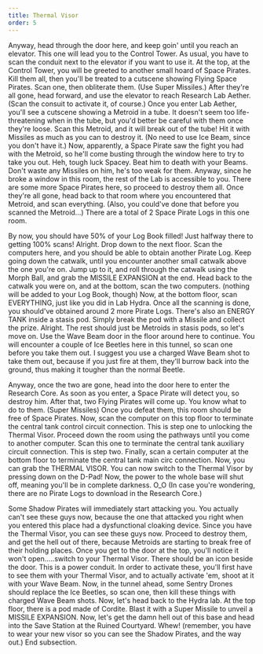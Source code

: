```yaml
---
title: Thermal Visor
order: 5
---
```


Anyway, head through the door here, and keep goin' until you reach an elevator.
This one will lead you to the Control Tower. As usual, you have to scan the
conduit next to the elevator if you want to use it. At the top, at the Control
Tower, you will be greeted to another small hoard of Space Pirates. Kill them
all, then you'll be treated to a cutscene showing Flying Space Pirates. Scan
one, then obliterate them. (Use Super Missiles.) After they're all gone, head
forward, and use the elevator to reach Research Lab Aether. (Scan the consuit
to activate it, of course.) Once you enter Lab Aether, you'll see a cutscene
showing a Metroid in a tube. It doesn't seem too life-threatening when in the
tube, but you'd better be careful with them once they're loose. Scan this
Metroid, and it will break out of the tube! Hit it with Missiles as much as you
can to destroy it. (No need to use Ice Beam, since you don't have it.) Now,
apparently, a Space Pirate saw the fight you had with the Metroid, so he'll
come busting through the window here to try to take you out. Heh, tough luck
Spacey. Beat him to death with your Beams. Don't waste any Missiles on him,
he's too weak for them. Anyway, since he broke a window in this room, the rest
of the Lab is accessible to you. There are some more Space Pirates here, so
proceed to destroy them all. Once they're all gone, head back to that room
where you encountered that Metroid, and scan everything. (Also, you could've
done that before you scanned the Metroid...) There are a total of 2 Space
Pirate Logs in this one room.

By now, you should have 50% of your Log Book filled! Just halfway there to
getting 100% scans! Alright. Drop down to the next floor. Scan the computers
here, and you should be able to obtain another Pirate Log. Keep going down the
catwalk, until you encounter another small catwalk above the one you're on.
Jump up to it, and roll through the catwalk using the Morph Ball, and grab the
MISSILE EXPANSION at the end. Head back to the catwalk you were on, and at the
bottom, scan the two computers. (nothing will be added to your Log Book,
though) Now, at the bottom floor, scan EVERYTHING, just like you did in Lab
Hydra. Once all the scanning is done, you should've obtained around 2 more
Pirate Logs. There's also an ENERGY TANK inside a stasis pod. Simply break the
pod with a Missile and collect the prize. Alright. The rest should just be
Metroids in stasis pods, so let's move on. Use the Wave Beam door in the floor
around here to continue. You will encounter a couple of Ice Beetles here in
this tunnel, so scan one before you take them out. I suggest you use a charged
Wave Beam shot to take them out, because if you just fire at them, they'll
burrow back into the ground, thus making it tougher than the normal Beetle.

Anyway, once the two are gone, head into the door here to enter the Research
Core. As soon as you enter, a Space Pirate will detect you, so destroy him.
After that, two Flying Pirates will come up. You know what to do to them.
(Super Missiles) Once you defeat them, this room should be free of Space
Pirates. Now, scan the computer on this top floor to terminate the central tank
control circuit connection. This is step one to unlocking the Thermal Visor.
Proceed down the room using the pathways until you come to another computer.
Scan this one to terminate the central tank auxiliary circuit connection. This
is step two. Finally, scan a certain computer at the bottom floor to terminate
the central tank main circ connection. Now, you can grab the THERMAL VISOR. You
can now switch to the Thermal Visor by pressing down on the D-Pad! Now, the
power to the whole base will shut off, meaning you'll be in complete darkness.
O_O (In case you're wondering, there are no Pirate Logs to download in the
Research Core.)

Some Shadow Pirates will immediately start attacking you. You actually can't
see these guys now, because the one that attacked you right when you entered
this place had a dysfunctional cloaking device. Since you have the Thermal
Visor, you can see these guys now. Proceed to destroy them, and get the hell
out of there, because Metroids are starting to break free of their holding
places. Once you get to the door at the top, you'll notice it won't
open.....switch to your Thermal Visor. There should be an icon beside the door.
This is a power conduit. In order to activate these, you'll first have to see
them with your Thermal Visor, and to actually activate 'em, shoot at it with
your Wave Beam. Now, in the tunnel ahead, some Sentry Drones should replace the
Ice Beetles, so scan one, then kill these things with charged Wave Beam shots.
Now, let's head back to the Hydra lab. At the top floor, there is a pod made of
Cordite. Blast it with a Super Missile to unveil a MISSILE EXPANSION. Now,
let's get the damn hell out of this base and head into the Save Station at the
Ruined Courtyard. Whew! (remember, you have to wear your new visor so you can
see the Shadow Pirates, and the way out.) End subsection.

